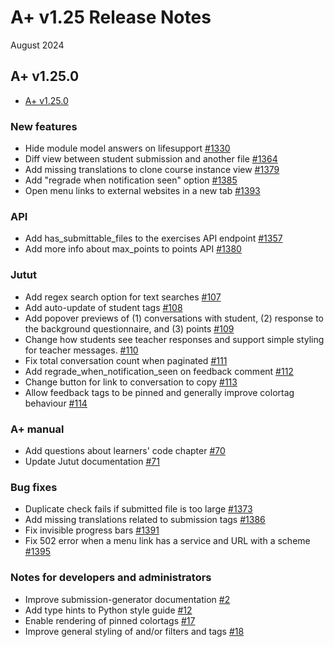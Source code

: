 # A+ v1.25 Release Notes

August 2024

## A+ v1.25.0

* [A+ v1.25.0](https://github.com/apluslms/a-plus/releases/tag/v1.25.0)

### New features
* Hide module model answers on lifesupport [#1330](https://github.com/apluslms/a-plus/pull/1330)
* Diff view between student submission and another file [#1364](https://github.com/apluslms/a-plus/pull/1364)
* Add missing translations to clone course instance view [#1379](https://github.com/apluslms/a-plus/pull/1379)
* Add "regrade when notification seen" option [#1385](https://github.com/apluslms/a-plus/pull/1385)
* Open menu links to external websites in a new tab [#1393](https://github.com/apluslms/a-plus/pull/1393)

### API
* Add has_submittable_files to the exercises API endpoint [#1357](https://github.com/apluslms/a-plus/pull/1357)
* Add more info about max_points to points API [#1380](https://github.com/apluslms/a-plus/pull/1380)

### Jutut
* Add regex search option for text searches [#107](https://github.com/apluslms/mooc-jutut/pull/107)
* Add auto-update of student tags [#108](https://github.com/apluslms/mooc-jutut/pull/108)
* Add popover previews of (1) conversations with student, (2) response to the background questionnaire, and (3) points [#109](https://github.com/apluslms/mooc-jutut/pull/109)
* Change how students see teacher responses and support simple styling for teacher messages. [#110](https://github.com/apluslms/mooc-jutut/pull/110)
* Fix total conversation count when paginated [#111](https://github.com/apluslms/mooc-jutut/pull/111)
* Add regrade_when_notification_seen on feedback comment [#112](https://github.com/apluslms/mooc-jutut/pull/112)
* Change button for link to conversation to copy [#113](https://github.com/apluslms/mooc-jutut/pull/113)
* Allow feedback tags to be pinned and generally improve colortag behaviour [#114](https://github.com/apluslms/mooc-jutut/pull/114)

### A+ manual
* Add questions about learners' code chapter [#70](https://github.com/apluslms/aplus-manual/pull/70)
* Update Jutut documentation [#71](https://github.com/apluslms/aplus-manual/pull/71)

### Bug fixes
* Duplicate check fails if submitted file is too large [#1373](https://github.com/apluslms/a-plus/issues/1373)
* Add missing translations related to submission tags [#1386](https://github.com/apluslms/a-plus/pull/1386)
* Fix invisible progress bars [#1391](https://github.com/apluslms/a-plus/pull/1391)
* Fix 502 error when a menu link has a service and URL with a scheme [#1395](https://github.com/apluslms/a-plus/pull/1395)

### Notes for developers and administrators
* Improve submission-generator documentation [#2](https://github.com/apluslms/develop-aplus/pull/2)
* Add type hints to Python style guide [#12](https://github.com/apluslms/apluslms.github.io/pull/12)
* Enable rendering of pinned colortags [#17](https://github.com/apluslms/django-colortag/pull/17)
* Improve general styling of and/or filters and tags [#18](https://github.com/apluslms/django-colortag/pull/18)
